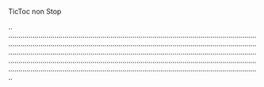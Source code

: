TicToc non Stop

..
..............................................................................................................................................................................................................................................................................................................................................................................................................................................................................................................................................................................................................................................